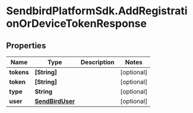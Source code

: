 # SendbirdPlatformSdk.AddRegistrationOrDeviceTokenResponse

## Properties

Name | Type | Description | Notes
------------ | ------------- | ------------- | -------------
**tokens** | **[String]** |  | [optional] 
**token** | **[String]** |  | [optional] 
**type** | **String** |  | [optional] 
**user** | [**SendBirdUser**](SendBirdUser.md) |  | [optional] 


